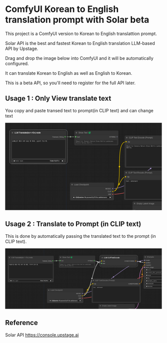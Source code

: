 # ComfyUI Korean to English translation prompt with Solar beta

This project is a ComfyUI version to Korean to English translattion prompt. 

Solar API is the best and fastest Korean to English translation LLM-based API by Upstage. 

Drag and drop the image below into ComfyUI and it will be automatically configured. 

It can translate Korean to English as well as English to Korean.

This is a beta API, so you'll need to register for the full API later.

## Usage 1 : Only View translate text 
You copy and paste transed text to prompt(in CLIP text) and can change text

![example](./doc/llm_translate1.png)

## Usage 2 : Translate to Prompt (in CLIP text)  
This is done by automatically passing the translated text to the prompt (in CLIP text).   

![example](./doc/llm_translate2.png)

## Reference

Solar API  https://console.upstage.ai  
